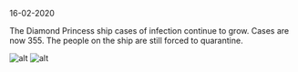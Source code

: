 16-02-2020

The Diamond Princess ship cases of infection continue to grow. Cases are now 355. The people on the ship are still forced to quarantine.

![alt](https://media.tio.ch/files/domains/tio.ch/images/4bv6/-casi-coronavirus-princess-diamond-porto-kgku.jpg)
![alt](https://media.tio.ch/files/domains/tio.ch/images/4bv6/-casi-coronavirus-princess-diamond-porto-kgky.jpg)
